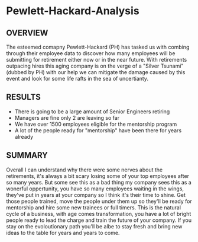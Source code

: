# Pewlett-Hackard-Analysis

## OVERVIEW ##
  The esteemed comapny Pewlett-Hackard (PH) has tasked us with combing through their employee data to discover how many employees will be submitting for retirement either now or in the near future. With retirements outpacing hires this aging company is on the verge of a "Silver Tsunami" (dubbed by PH) with our help we can mitigate the damage caused by this event and look for some life rafts in the sea of uncertianty.

  ## RESULTS ##
  * There is going to be a large amount of Senior Engineers retiring
  * Managers are fine only 2 are leaving so far
  * We have over 1500 employees eligible for the mentorship program
  * A lot of the people ready for "mentorship" have been there for years already
  
  ## SUMMARY ##
   Overall I can understand why there were some nerves about the retirements, it's always a bit scary losing some of your top employees after so many years. But some see this as a bad thing my company sees this as a wonerful oppertunity, you have so many employees waiting in the wings, they've put in years at your company so I think it's their time to shine. Get those people trained, move the people under them up so they'll be ready for mentorship and hire some new trainees or full timers. This is the natural cycle of a business, with age comes transformation, you have a lot of bright people ready to lead the charge and train the future of your company. If you stay on the evoloutionary path you'll be albe to stay fresh and bring new ideas to the table for years and years to come.
